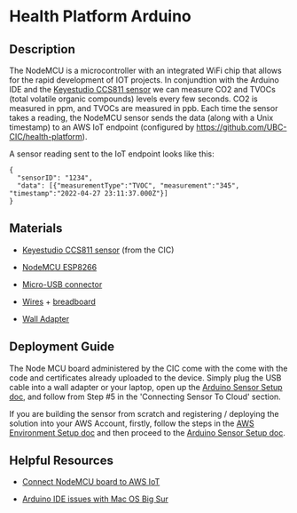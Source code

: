 # Health Platform Arduino

## Description
The NodeMCU is a microcontroller with an integrated WiFi chip that allows for the rapid development of IOT projects. In conjundtion with the Arduino IDE and the [Keyestudio CCS811 sensor](https://wiki.keyestudio.com/KS0457_keyestudio_CCS811_Carbon_Dioxide_Air_Quality_Sensor) we can measure CO2 and TVOCs (total volatile organic compounds) levels every few seconds.  CO2 is measured in ppm, and TVOCs are measured in ppb. Each time the sensor takes a reading, the NodeMCU sensor sends the data (along with a Unix timestamp) to an AWS IoT endpoint (configured by https://github.com/UBC-CIC/health-platform).

A sensor reading sent to the IoT endpoint looks like this:
```
{
  "sensorID": "1234",
  "data": [{"measurementType":"TVOC", "measurement":"345", "timestamp":"2022-04-27 23:11:37.000Z"}]
}
```

## Materials
* [Keyestudio CCS811 sensor](https://wiki.keyestudio.com/KS0457_keyestudio_CCS811_Carbon_Dioxide_Air_Quality_Sensor) (from the CIC)

* [NodeMCU ESP8266](https://www.amazon.ca/KeeYees-Internet-Development-Wireless-Compatible/dp/B07HF44GBT)
* [Micro-USB connector](https://www.amazon.ca/%E3%80%906-6Feet%E3%80%91USB-Android-Charger-Motorola-Smartphones/dp/B099K78GW4/ref=sr_1_5?keywords=micro+usb+cable&qid=1651254543&sprefix=micro+usb+%2Caps%2C120&sr=8-5)
* [Wires](https://www.amazon.ca/breadboard-Breadboard-Protoboard-Solderless-Electronic/dp/B07YQ1XBC1/ref=sr_1_7?crid=26OAVGTALK5WT&keywords=small+breadboard+wires&qid=1651254615&sprefix=small+breaboard+wire%2Caps%2C111&sr=8-7) + [breadboard](https://www.amazon.ca/BusBoard-Prototype-Systems-Solderless-BreadBoard/dp/B00M2CK0JA/ref=sr_1_8?keywords=breadboard&qid=1651254657&sprefix=breadb%2Caps%2C128&sr=8-8)

* [Wall Adapter](https://www.amazon.ca/Charger-LUOATIP-Adapter-Charging-Replacement/dp/B07TK6MPNB/ref=sr_1_1_sspa?crid=31ENFA5R6MP8Z&keywords=wall+adapter+usb&qid=1651255327&sprefix=wall+adapte%2Caps%2C5225&sr=8-1-spons&psc=1&spLa=ZW5jcnlwdGVkUXVhbGlmaWVyPUEyREdINkVINU5JWVMwJmVuY3J5cHRlZElkPUEwNTg2MjYwMlRaRk0yTk5OMjYxNiZlbmNyeXB0ZWRBZElkPUEwNDYzNDMzUzcwRlpYRjAzSVEmd2lkZ2V0TmFtZT1zcF9hdGYmYWN0aW9uPWNsaWNrUmVkaXJlY3QmZG9Ob3RMb2dDbGljaz10cnVl) 

## Deployment Guide
The Node MCU board administered by the CIC come with the come with the code and certificates already uploaded to the device. Simply plug the USB cable into a wall adapter or your laptop, open up the [Arduino Sensor Setup doc](./docs/arduino_sensor_setup.md), and follow from Step #5 in the 'Connecting Sensor To Cloud' section.  

If you are building the sensor from scratch and registering / deploying the solution into your AWS Account, firstly, follow the steps in the [AWS Environment Setup doc](./docs/aws_environment_setup.md) and
then proceed to the [Arduino Sensor Setup doc](./docs/arduino_sensor_setup.md).

## Helpful Resources 

* [Connect NodeMCU board to AWS IoT](https://medium.com/@jgillard/marrying-esp8266-aws-iot-69f1ab219c2)

* [Arduino IDE issues with Mac OS Big Sur](https://www.esp8266.com/viewtopic.php?f=32&t=21692&start=4)

